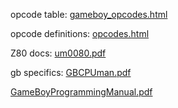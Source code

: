 
opcode table: 
[gameboy_opcodes.html](http://www.pastraiser.com/cpu/gameboy/gameboy_opcodes.html)

opcode definitions:
[opcodes.html](http://gameboy.mongenel.com/dmg/opcodes.html)

Z80 docs:
[um0080.pdf](http://www.zilog.com/force_download.php?filepath=YUhSMGNEb3ZMM2QzZHk1NmFXeHZaeTVqYjIwdlpHOWpjeTk2T0RBdmRXMHdNRGd3TG5Ca1pnPT0=)

gb specifics:
[GBCPUman.pdf](http://marc.rawer.de/Gameboy/Docs/GBCPUman.pdf)

[GameBoyProgrammingManual.pdf](http://students.washington.edu/fidelp/galp/megaguides/GameBoyProgrammingManual.pdf)